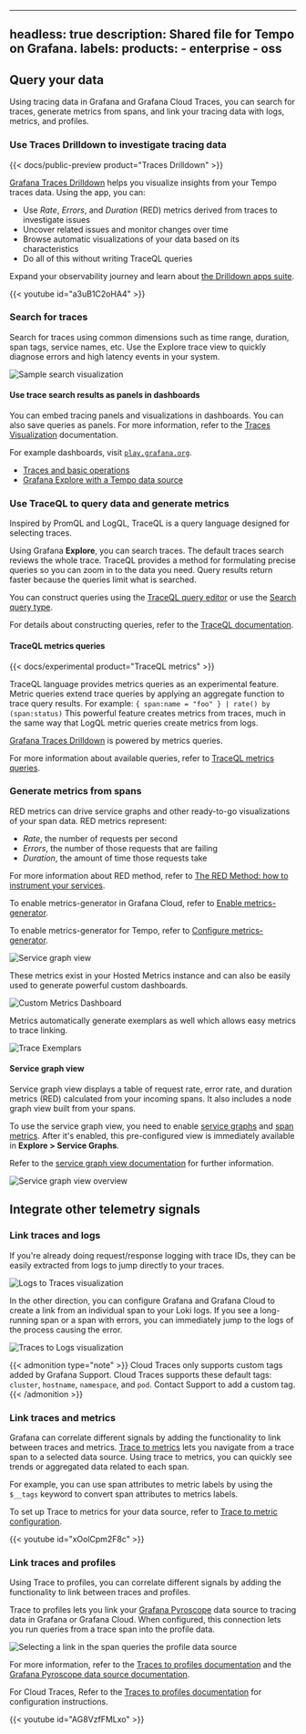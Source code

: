 
---
headless: true
description: Shared file for Tempo on Grafana.
labels:
  products:
    - enterprise
    - oss
---

[//]: # 'This file describes how you can use tracing data in Grafana.'
[//]: # 'This shared file is included in these locations:'
[//]: # '/grafana/docs/sources/datasources/tempo/getting-started/tempo-in-grafana.md'
[//]: # '/website/docs/grafana-cloud/send-data/traces/use-traces-with-grafana.md'
[//]: #
[//]: # 'If you make changes to this file, verify that the meaning and content are not changed in any place where the file is included.'
[//]: # 'Any links should be fully qualified and not relative.'

<!--  Use traces in Grafana -->
## Query your data

Using tracing data in Grafana and Grafana Cloud Traces, you can search for traces, generate metrics from spans, and link your tracing data with logs, metrics, and profiles.

### Use Traces Drilldown to investigate tracing data

{{< docs/public-preview product="Traces Drilldown" >}}

[Grafana Traces Drilldown](https://grafana.com/docs/grafana-cloud/visualizations/simplified-exploration/traces/) helps you visualize insights from your Tempo traces data.
Using the app, you can:

- Use *Rate*, *Errors*, and *Duration* (RED) metrics derived from traces to investigate issues
- Uncover related issues and monitor changes over time
- Browse automatic visualizations of your data based on its characteristics
- Do all of this without writing TraceQL queries

Expand your observability journey and learn about [the Drilldown apps suite](https://grafana.com/docs/grafana-cloud/visualizations/simplified-exploration/).

{{< youtube id="a3uB1C2oHA4" >}}

### Search for traces

Search for traces using common dimensions such as time range, duration, span tags, service names, etc.
Use the Explore trace view to quickly diagnose errors and high latency events in your system.

![Sample search visualization](/static/img/docs/grafana-cloud/trace_search.png)

#### Use trace search results as panels in dashboards

You can embed tracing panels and visualizations in dashboards.
You can also save queries as panels.
For more information, refer to the [Traces Visualization](https://grafana.com/docs/grafana-cloud/visualizations/panels-visualizations/visualizations/traces/#add-traceql-with-table-visualizations) documentation.

For example dashboards, visit [`play.grafana.org`](https://play.grafana.org).

- [Traces and basic operations](https://play.grafana.org/d/fab5705a-e213-4527-8c23-92cb7452e746/traces-and-basic-operations-on-them?orgId=1)
- [Grafana Explore with a Tempo data source](https://play.grafana.org/explore?schemaVersion=1&panes=%7B%22cf2%22:%7B%22datasource%22:%22grafanacloud-traces%22,%22queries%22:%5B%7B%22refId%22:%22A%22,%22datasource%22:%7B%22type%22:%22tempo%22,%22uid%22:%22grafanacloud-traces%22%7D,%22queryType%22:%22traceqlSearch%22,%22limit%22:20,%22tableType%22:%22traces%22,%22filters%22:%5B%7B%22id%22:%22ab3bc4be%22,%22operator%22:%22%3D%22,%22scope%22:%22span%22%7D%5D%7D%5D,%22range%22:%7B%22from%22:%22now-1h%22,%22to%22:%22now%22%7D%7D%7D&orgId=1)

### Use TraceQL to query data and generate metrics

Inspired by PromQL and LogQL, TraceQL is a query language designed for selecting traces.

Using Grafana **Explore**, you can search traces.
The default traces search reviews the whole trace.
TraceQL provides a method for formulating precise queries so you can zoom in to the data you need.
Query results return faster because the queries limit what is searched.

You can construct queries using the [TraceQL query editor](https://grafana.com/docs/grafana/<GRAFANA_VERSION>/datasources/tempo/query-editor/traceql-editor/) or use the [Search query type](https://grafana.com/docs/grafana/<GRAFANA_VERSION>/datasources/tempo/query-editor/traceql-search/).

For details about constructing queries, refer to the [TraceQL documentation](https://grafana.com/docs/tempo/<TEMPO_VERSION>/traceql/).

#### TraceQL metrics queries

{{< docs/experimental product="TraceQL metrics" >}}

TraceQL language provides metrics queries as an experimental feature.
Metric queries extend trace queries by applying an aggregate function to trace query results. For example: `{ span:name = "foo" } | rate() by (span:status)`
This powerful feature creates metrics from traces, much in the same way that LogQL metric queries create metrics from logs.

[Grafana Traces Drilldown](https://grafana.com/docs/grafana-cloud/visualizations/simplified-exploration/traces/) is powered by metrics queries.

For more information about available queries, refer to [TraceQL metrics queries](https://grafana.com/docs/tempo/<TEMPO_VERSION>/traceql/metrics-queries).

### Generate metrics from spans

RED metrics can drive service graphs and other ready-to-go visualizations of your span data.
RED metrics represent:

- _Rate_, the number of requests per second
- _Errors_, the number of those requests that are failing
- _Duration_, the amount of time those requests take

For more information about RED method, refer to [The RED Method: how to instrument your services](/blog/2018/08/02/the-red-method-how-to-instrument-your-services/).

To enable metrics-generator in Grafana Cloud, refer to [Enable metrics-generator](https://grafana.com/docs/grafana-cloud/send-data/traces/metrics-generator/).

To enable metrics-generator for Tempo, refer to [Configure metrics-generator](https://grafana.com/docs/tempo/<TEMPO_VERSION>/configuration/#metrics-generator).

![Service graph view](/static/img/docs/grafana-cloud/trace_service_graph.png)

These metrics exist in your Hosted Metrics instance and can also be easily used to generate powerful custom dashboards.

![Custom Metrics Dashboard](/static/img/docs/grafana-cloud/trace_custom_metrics_dash.png)

Metrics automatically generate exemplars as well which allows easy metrics to trace linking.

![Trace Exemplars](/static/img/docs/grafana-cloud/trace_exemplars.png)

#### Service graph view

Service graph view displays a table of request rate, error rate, and duration metrics (RED) calculated from your incoming spans.
It also includes a node graph view built from your spans.

To use the service graph view, you need to enable [service graphs](https://grafana.com/docs/tempo/<TEMPO_VERSION>/metrics-generator/service_graphs/) and [span metrics](https://grafana.com/docs/tempo/<TEMPO_VERSION>/metrics-generator/span_metrics/).
After it's enabled, this pre-configured view is immediately available in **Explore > Service Graphs**.

Refer to the [service graph view documentation](https://docs/tempo/<TEMPO_VERSION>/metrics-generator/service-graph-view) for further information.

![Service graph view overview](/static/img/docs/grafana-cloud/apm-overview.png)

## Integrate other telemetry signals

### Link traces and logs

If you're already doing request/response logging with trace IDs, they can be easily extracted from logs to jump directly to your traces.

![Logs to Traces visualization](/static/img/docs/grafana-cloud/trace_sample.png)

In the other direction, you can configure Grafana and Grafana Cloud to create a link from an individual span to your Loki logs.
If you see a long-running span or a span with errors, you
can immediately jump to the logs of the process causing the error.

![Traces to Logs visualization](/static/img/docs/grafana-cloud/trace_to_logs.png)

{{< admonition type="note" >}}
Cloud Traces only supports custom tags added by Grafana Support.
Cloud Traces supports these default tags: `cluster`, `hostname`, `namespace`, and `pod`.
Contact Support to add a custom tag.
{{< /admonition >}}

### Link traces and metrics

Grafana can correlate different signals by adding the functionality to link between traces and metrics. [Trace to metrics](/blog/2022/08/18/new-in-grafana-9.1-trace-to-metrics-allows-users-to-navigate-from-a-trace-span-to-a-selected-data-source/) lets you navigate from a trace span to a selected data source.
Using trace to metrics, you can quickly see trends or aggregated data related to each span.

For example, you can use span attributes to metric labels by using the `$__tags` keyword to convert span attributes to metrics labels.

To set up Trace to metrics for your data source, refer to [Trace to metric configuration](/docs/grafana-cloud/connect-externally-hosted/data-sources/tempo/configure-tempo-data-source/#trace-to-metrics).

{{< youtube id="xOolCpm2F8c" >}}

### Link traces and profiles

Using Trace to profiles, you can correlate different signals by adding the functionality to link between traces and profiles.

Trace to profiles lets you link your [Grafana Pyroscope](https://grafana.com/docs/pyroscope/<PYROSCOPE_VERSION>/) data source to tracing data in Grafana or Grafana Cloud.
When configured, this connection lets you run queries from a trace span into the profile data.

![Selecting a link in the span queries the profile data source](/static/img/docs/tempo/profiles/tempo-profiles-Span-link-profile-data-source.png)

For more information, refer to the [Traces to profiles documentation](https://grafana.com/docs/grafana/<GRAFANA_VERSION>/datasources/tempo/configure-tempo-data-source#trace-to-profiles) and the [Grafana Pyroscope data source documentation](https://docs/grafana/<GRAFANA_VERSION>/datasources/grafana-pyroscope/).

For Cloud Traces, Refer to the [Traces to profiles documentation](https://grafana.com/docs/grafana-cloud/connect-externally-hosted/data-sources/tempo/configure-tempo-data-source#trace-to-profiles) for configuration instructions.

{{< youtube id="AG8VzfFMLxo" >}}
